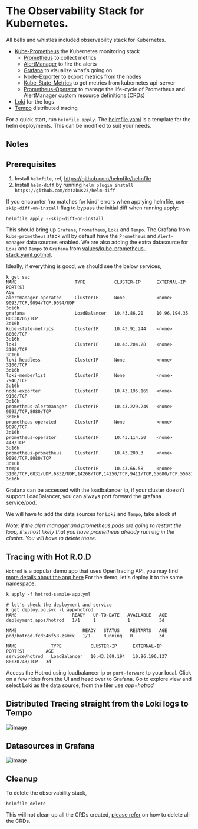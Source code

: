 # The Observability Stack for Kubernetes.

All bells and whistles included observability stack for Kubernetes. 
* [Kube-Prometheus](https://github.com/prometheus-operator/kube-prometheus#kube-prometheus) the Kubernetes monitoring stack
  * [Prometheus](https://github.com/prometheus/prometheus) to collect metrics
  * [AlertManager](https://github.com/prometheus/alertmanager#alertmanager-) to fire the alerts
  * [Grafana](https://github.com/grafana/grafana) to visualize what's going on
  * [Node-Exporter](https://github.com/prometheus/node_exporter) to export metrics from the nodes
  * [Kube-State-Metrics](https://github.com/kubernetes/kube-state-metrics) to get metrics from kubernetes api-server
  * [Prometheus-Operator](https://github.com/prometheus-operator/prometheus-operator#prometheus-operator) to manage the life-cycle of Prometheus and AlertManager custom resource definitions (CRDs)
* [Loki](https://github.com/grafana/loki) for the logs
* [Tempo](https://github.com/grafana/tempo) distributed tracing 

For a quick start, run `helmfile apply`. The [helmfile.yaml](helmfile.yaml) is a template for the helm deployments. This can be modified to suit your needs.

## Notes

## Prerequisites
1. Install `helmfile`, ref, https://github.com/helmfile/helmfile 
2. Install `helm-diff` by running `helm plugin install https://github.com/databus23/helm-diff`

If you encounter 'no matches for kind' errors when applying helmfile,
use `--skip-diff-on-install` flag to bypass the initial diff when running apply:
```
helmfile apply --skip-diff-on-install
```


This should bring up `Grafana`, `Prometheus`, `Loki` and `Tempo`. 
The Grafana from `kube-prometheus` stack will by default have the `Prometheus` and `Alert-manager` data sources enabled.
We are also adding the extra datasource for `Loki` and `Tempo` to `Grafana` from [values/kube-prometheus-stack.yaml.gotmpl](values/kube-prometheus-stack.yaml.gotmpl). 

Ideally, if everything is good, we should see the below services,
```
k get svc
NAME                      TYPE           CLUSTER-IP      EXTERNAL-IP    PORT(S)                                                                                                   AGE
alertmanager-operated     ClusterIP      None            <none>         9093/TCP,9094/TCP,9094/UDP                                                                                3d16h
grafana                   LoadBalancer   10.43.86.20     10.96.194.35   80:30205/TCP                                                                                              3d16h
kube-state-metrics        ClusterIP      10.43.91.244    <none>         8080/TCP                                                                                                  3d16h
loki                      ClusterIP      10.43.204.28    <none>         3100/TCP                                                                                                  3d16h
loki-headless             ClusterIP      None            <none>         3100/TCP                                                                                                  3d16h
loki-memberlist           ClusterIP      None            <none>         7946/TCP                                                                                                  3d16h
node-exporter             ClusterIP      10.43.195.165   <none>         9100/TCP                                                                                                  3d16h
prometheus-alertmanager   ClusterIP      10.43.229.249   <none>         9093/TCP,8080/TCP                                                                                         3d16h
prometheus-operated       ClusterIP      None            <none>         9090/TCP                                                                                                  3d16h
prometheus-operator       ClusterIP      10.43.114.50    <none>         443/TCP                                                                                                   3d16h
prometheus-prometheus     ClusterIP      10.43.200.3     <none>         9090/TCP,8080/TCP                                                                                         3d16h
tempo                     ClusterIP      10.43.66.58     <none>         3100/TCP,6831/UDP,6832/UDP,14268/TCP,14250/TCP,9411/TCP,55680/TCP,55681/TCP,4317/TCP,4318/TCP,55678/TCP   3d16h
```

Grafana can be accessed with the loadbalancer ip, if your cluster doesn't support LoadBalancer, you can always port forward the grafana service/pod.

 We will have to add the data sources for `Loki` and `Tempo`, take a look at 

_Note_:
_if the alert manager and prometheus pods are going to restart the loop, it's most likely that you have prometheus already running in the cluster. You will have to delete those._


## Tracing with Hot R.O.D
`Hotrod` is a popular demo app that uses OpenTracing API, you may find [more details about the app here](https://github.com/uber/jaeger/tree/main/examples/hotrod)
For the demo, let's deploy it to the same namespace, 
```
k apply -f hotrod-sample-app.yml

# let's check the deployment and service
k get deploy,po,svc -l app=hotrod
NAME                     READY   UP-TO-DATE   AVAILABLE   AGE
deployment.apps/hotrod   1/1     1            1           3d

NAME                         READY   STATUS    RESTARTS   AGE
pod/hotrod-fcd546f58-zsmcx   1/1     Running   0          3d

NAME             TYPE           CLUSTER-IP      EXTERNAL-IP     PORT(S)        AGE
service/hotrod   LoadBalancer   10.43.209.194   10.96.196.137   80:30743/TCP   3d

```

Access the Hotrod using loadbalancer ip or `port-forward` to your local. Click on a few rides from the UI and head over to Grafana. Go to explore view and select Loki as the data source, from the filer use _app=hotrod_

## Distributed Tracing straight from the Loki logs to Tempo

![image](https://github.com/govindkailas/k8s-observability-stack/assets/6698224/f129e7d3-1e66-4ce4-b488-7ebb70e22926)

## Datasources in Grafana
![image](https://github.com/govindkailas/k8s-observability-stack/assets/6698224/90b9ffe1-0f24-494d-ae71-bff2a54e4fc0)

## Cleanup 

To delete the observability stack, 
```
helmfile delete
```

This will not clean up all the CRDs created, [please refer](https://github.com/prometheus-community/helm-charts/blob/main/charts/kube-prometheus-stack/README.md)  on how to delete all the CRDs.




